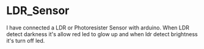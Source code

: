 # LDR_Sensor
I have connected a LDR or Photoresister Sensor with arduino. When LDR detect darkness it's allow red led to glow up and when ldr detect brightness it's turn off led.
